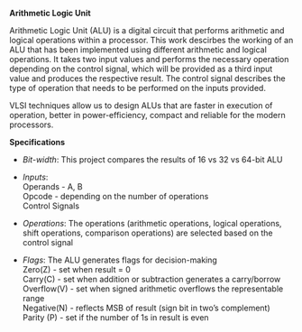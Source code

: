**Arithmetic Logic Unit**

Arithmetic Logic Unit (ALU) is a digital circuit that performs arithmetic and logical operations within a processor.
This work descirbes the working of an ALU that has been implemented using different arithmetic and logical operations.
It takes two input values and performs the necessary operation depending on the control signal, which will be provided as a third input value and produces the respective result. The control signal describes the type of operation that needs to be performed on the inputs provided.

VLSI techniques allow us to design ALUs that are faster in execution of operation, better in power-efficiency, compact and reliable for the modern processors.

**Specifications**

- _Bit-width_: This project compares the results of 16 vs 32 vs 64-bit ALU
  
- _Inputs_:  
  Operands - A, B  
  Opcode - depending on the number of operations  
  Control Signals
  
- _Operations_: The operations (arithmetic operations, logical operations, shift operations, comparison operations) are selected based on the control signal
  
- _Flags_: The ALU generates flags for decision-making  
  Zero(Z) - set when result = 0   
  Carry(C) - set when addition or subtraction generates a carry/borrow         
  Overflow(V) - set when signed arithmetic overflows the representable range   
  Negative(N) - reflects MSB of result (sign bit in two’s complement)   
  Parity (P) - set if the number of 1s in result is even
